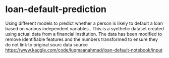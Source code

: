 # loan-default-prediction
Using different models to predict whether a person is likely to default a loan based on various independent variables..
This is a synthetic dataset created using actual data from a financial institution. The data has been modified to remove identifiable features and the numbers transformed to ensure they do not link to original sourc
data source https://www.kaggle.com/code/luqmaanahmad/loan-default-notebook/input
